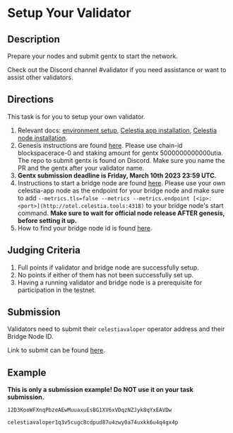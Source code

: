 # Setup Your Validator

## Description

Prepare your nodes and submit gentx to start the network.

Check out the Discord channel #validator if you need assistance
or want to assist other validators.

## Directions

This task is for you to setup your own validator.

1. Relevant docs: [environment setup](https://docs.celestia.org/nodes/environment/),
  [Celestia app installation](https://docs.celestia.org/nodes/celestia-app/),
  [Celestia node installation](https://docs.celestia.org/nodes/celestia-node/).
2. Genesis instructions are found [here](https://docs.celestia.org/nodes/celestia-app-commands#signing-genesis-for-a-new-network).
   Please use chain-id blockspacerace-0 and staking amount for gentx
   5000000000000utia. The repo to submit gentx is found on Discord.
   Make sure you name the PR and the gentx after your validator name.
3. **Gentx submission deadline is Friday, March 10th 2023 23:59 UTC.**
4. Instructions to start a bridge node are found [here](https://docs.celestia.org/nodes/bridge-node/#deploy-the-celestia-bridge-node).
   Please use your own celestia-app node as the endpoint for your
   bridge node and make sure to add
   `--metrics.tls=false --metrics --metrics.endpoint [<ip>:<port>](http://otel.celestia.tools:4318)`
   to your bridge node's start command. **Make sure to wait for official
   node release AFTER genesis, before setting it up.**
5. How to find your bridge node id is found [here](https://docs.celestia.org/developers/node-api/#post-p2pinfo).

## Judging Criteria

1. Full points if validator and bridge node are successfully setup.
2. No points if either of them has not been successfully set up.
3. Having a running validator and bridge node is a prerequisite for
  participation in the testnet.

## Submission

Validators need to submit their `celestiavaloper` operator address and
their Bridge Node ID.

Link to submit can be found [here](https://celestia.knack.com/theblockspacerace#testnet-portal).

## Example

**This is only a submission example! Do NOT use it on your task submission.**

`12D3KooWFXnqPbzeAEwMuuaxuEsBG1XV6xVDqzNZJyk8qYxEAVDw`

`celestiavaloper1q3v5cugc8cdpud87u4zwy0a74uxkk6u4q4gx4p`
